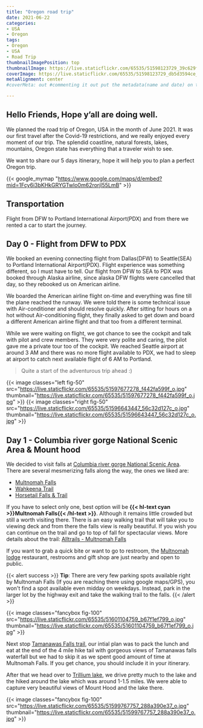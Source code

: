 ```yaml
---
title: "Oregon road trip"
date: 2021-06-22
categories:
- USA
- Oregon
tags:
- Oregon
- USA
- Road Trip
thumbnailImagePosition: top
thumbnailImage: https://live.staticflickr.com/65535/51598123729_39c629f109.jpg
coverImage: https://live.staticflickr.com/65535/51598123729_db5d3594ce_o.jpg
metaAlignment: center
#coverMeta: out #commenting it out put the metadata(name and date) on the full image

---
```

<!--more-->

## Hello Friends, Hope y’all are doing well.

We planned the road trip of Oregon, USA in the month of June 2021. It was our first travel after the Covid-19 restrictions, and we really enjoyed every moment of our trip. The splendid coastline, natural forests, lakes, mountains, Oregon state has everything that a traveler wish to see.

We want to share our 5 days itinerary, hope it will help you to plan a perfect Oregon trip.

{{< google_mymap "https://www.google.com/maps/d/embed?mid=1Fcy6i3bKHkGRYGTwlo0m62rorjl55LmB" >}}

## Transportation
Flight from DFW to Portland International Airport(PDX) and from there we rented a car to start the journey.


## Day 0 - Flight from DFW to PDX
We booked an evening connecting flight from Dallas(DFW) to Seattle(SEA) to Portland International Airport(PDX). Flight experience was something different, so I must have to tell. Our flight from DFW to SEA to PDX was booked through Alaska airline, since alaska DFW flights were cancelled that day, so they rebooked us on American airline. 

We boarded the American airline flight on-time and everything was fine till the plane reached the runway. We were told there is some technical issue with Air-conditioner and should resolve quickly. After sitting for hours on a hot without Air-conditioning flight, they finally asked to get down and board a different American airline flight and that too from a different terminal. 

While we were waiting on flight, we got chance to see the cockpit and talk with pilot and crew members. They were very polite and caring, the pilot gave me a private tour too of the cockpit. We reached Seattle airport at around 3 AM and there was no more flight available to PDX, we had to sleep at airport to catch next available flight of 6 AM to Portland.   

> Quite a start of the adventurous trip ahead :)   

{{< image classes="left fig-50" src="https://live.staticflickr.com/65535/51597677278_f442fa599f_o.jpg" thumbnail="https://live.staticflickr.com/65535/51597677278_f442fa599f_o.jpg" >}}
{{< image classes="right fig-50" src="https://live.staticflickr.com/65535/51596643447_56c32d127c_o.jpg" thumbnail="https://live.staticflickr.com/65535/51596643447_56c32d127c_o.jpg" >}}


## Day 1 - Columbia river gorge National Scenic Area & Mount hood
We decided to visit falls at [Columbia river gorge National Scenic Area](https://www.fs.usda.gov/main/crgnsa/home). There are several mesmerizing falls along the way, the ones we liked are:

- [Multnomah Falls](https://www.fs.usda.gov/recarea/crgnsa/recarea/?recid=30026)
- [Wahkeena Trail](https://www.fs.usda.gov/recarea/crgnsa/recarea/?recid=29998)
- [Horsetail Falls & Trail](https://www.fs.usda.gov/recarea/crgnsa/recarea/?recid=29934)

If you have to select only one, best option will be **{{< hl-text cyan >}}Multnomah Falls{{< /hl-text >}}**. Although it remains little crowded but still a worth visiting there. There is an easy walking trail that will take you to viewing deck and from there the falls view is really beautiful. If you wish you can continue on the trail and go to top of fall for spectacular views. More details about the trail: [Alltrails - Multnomah Falls ](https://www.alltrails.com/trail/us/oregon/multnomah-falls-trail) 

If you want to grab a quick bite or want to go to restroom, the [Multnomah lodge](https://www.multnomahfallslodge.com/) restaurant, restrooms and gift shop are just nearby and open to public.

{{< alert success >}}
**Tip**: There are very few parking spots available right by Multnomah Falls (If you are reaching there using google maps/GPS), you won't find a spot available even midday on weekdays. Instead, park in the larger lot by the highway exit and take the walking trail to the falls.
{{< /alert >}}

[comment]: <> ({{< image classes="center margin top" src="https://live.staticflickr.com/65535/51601104759_b67f1ef799_o.jpg" thumbnail="https://live.staticflickr.com/65535/51601104759_b67f1ef799_o.jpg" >}})
{{< image classes="fancybox fig-100" src="https://live.staticflickr.com/65535/51601104759_b67f1ef799_o.jpg" thumbnail="https://live.staticflickr.com/65535/51601104759_b67f1ef799_o.jpg" >}}

Next stop [Tamanawas Falls trail](https://www.alltrails.com/trail/us/oregon/tamanawas-falls-trail), our intial plan was to pack the lunch and eat at the end of the 4 mile hike tail with gorgeous views of Tamanawas falls waterfall but we had to skip it as we spent good amount of time at Multnomah Falls. If you get chance, you should include it in your itinerary. 

After that we head over to [Trillium lake](https://www.fs.usda.gov/recarea/mthood/recarea/?recid=53634), we drive pretty much to the lake and the hiked around the lake which was around 1-1.5 miles. We were able to capture very beautiful views of Mount Hood and the lake there.

{{< image classes="fancybox fig-100" src="https://live.staticflickr.com/65535/51599767757_288a390e37_o.jpg" thumbnail="https://live.staticflickr.com/65535/51599767757_288a390e37_o.jpg" >}}









